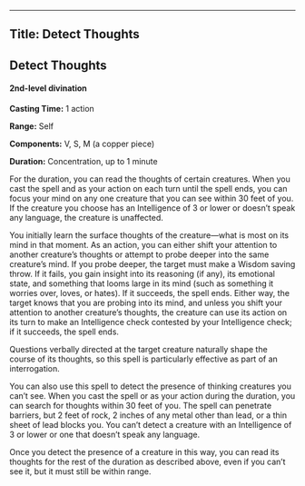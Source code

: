 -------------------------
Title: Detect Thoughts
-------------------------

## Detect Thoughts

#### 2nd-level divination


**Casting Time:** 1 action

**Range:** Self

**Components:** V, S, M (a copper piece)

**Duration:** Concentration, up to 1 minute


For the duration, you can read the thoughts of certain creatures. When
you cast the spell and as your action on each turn until the spell ends,
you can focus your mind on any one creature that you can see within 30
feet of you. If the creature you choose has an Intelligence of 3 or
lower or doesn’t speak any language, the creature is unaffected.

You initially learn the surface thoughts of the creature—what is most on
its mind in that moment. As an action, you can either shift your
attention to another creature’s thoughts or attempt to probe deeper into
the same creature’s mind. If you probe deeper, the target must make a
Wisdom saving throw. If it fails, you gain insight into its reasoning
(if any), its emotional state, and something that looms large in its mind
(such as something it worries over, loves, or hates). If it succeeds,
the spell ends. Either way, the target knows that you are probing into
its mind, and unless you shift your attention to another creature’s
thoughts, the creature can use its action on its turn to make an
Intelligence check contested by your Intelligence check; if it succeeds,
the spell ends.

Questions verbally directed at the target creature naturally shape the
course of its thoughts, so this spell is particularly effective as part
of an interrogation.

You can also use this spell to detect the presence of thinking creatures
you can’t see. When you cast the spell or as your action during the
duration, you can search for thoughts within 30 feet of you. The spell
can penetrate barriers, but 2 feet of rock, 2 inches of any metal other
than lead, or a thin sheet of lead blocks you. You can’t detect a
creature with an Intelligence of 3 or lower or one that doesn’t speak
any language.

Once you detect the presence of a creature in this way, you can read its
thoughts for the rest of the duration as described above, even if you
can’t see it, but it must still be within range.


